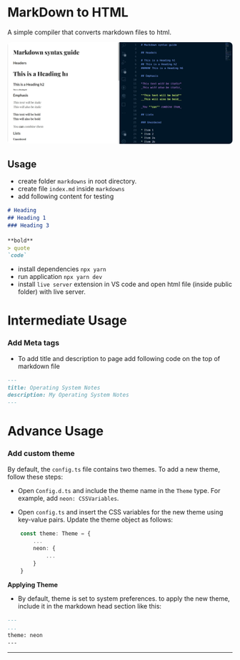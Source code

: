 # MarkDown to HTML

A simple compiler that converts markdown files to html.

<img
    src="./static/markdown-to-html-demo.jpg"
    alt="demo img"
    style="border-radius: 0.5rem;"
/>

## Usage

- create folder `markdowns` in root directory.
- create file `index.md` inside `markdowns`
- add following content for testing

```md
# Heading
## Heading 1
### Heading 3

**bold**
> quote
`code`
```

- install dependencies `npx yarn`
- run application `npx yarn dev`
- install `live server` extension in VS code and open html file (inside public folder) with live server.

# Intermediate Usage

### Add Meta tags

- To add title and description to page add following code on the top of markdown file

```.md
---
title: Operating System Notes
description: My Operating System Notes
---
```

# Advance Usage

### Add custom theme

By default, the `config.ts` file contains two themes. To add a new theme, follow these steps:

- Open `Config.d.ts` and include the theme name in the `Theme` type. For example, add `neon: CSSVariables`.

- Open `config.ts` and insert the CSS variables for the new theme using key-value pairs. Update the theme object as follows:

```typescript
    const theme: Theme = {
        ...
        neon: {
            ...
        }
    }
```

**Applying Theme**

- By default, theme is set to system preferences. to apply the new theme, include it in the markdown head section like this:

```md
---
...
theme: neon
---
```

-----------------
